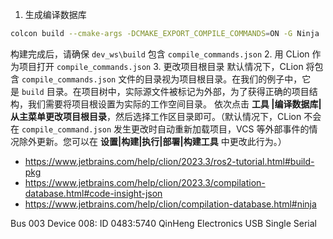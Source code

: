 1. 生成编译数据库
```bash
colcon build --cmake-args -DCMAKE_EXPORT_COMPILE_COMMANDS=ON -G Ninja
```
构建完成后，请确保 `dev_ws\build` 包含 `compile_commands.json`
2. 用 CLion 作为项目打开 `compile_commands.json`
3. 更改项目根目录
默认情况下，CLion 将包含 `compile_commands.json` 文件的目录视为项目根目录。在我们的例子中，它是 `build` 目录。在项目树中，实际源文件被标记为外部，为了获得正确的项目结构，我们需要将项目根设置为实际的工作空间目录。
依次点击 **工具 |编译数据库|从主菜单更改项目根目录**，然后选择工作区目录即可。（默认情况下，CLion 不会在 `compile_command.json` 发生更改时自动重新加载项目，VCS 等外部事件的情况除外更新。您可以在 **设置|构建|执行|部署|构建工具** 中更改此行为。）

- https://www.jetbrains.com/help/clion/2023.3/ros2-tutorial.html#build-pkg
- https://www.jetbrains.com/help/clion/2023.3/compilation-database.html#code-insight-json
- https://www.jetbrains.com/help/clion/compilation-database.html#ninja

Bus 003 Device 008: ID 0483:5740 QinHeng Electronics USB Single Serial